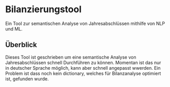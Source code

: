 # Bilanzierungstool
Ein Tool zur semantischen Analyse von Jahresabschlüssen mithilfe von NLP und ML.

## Überblick

Dieses Tool ist geschrieben um eine semantische Analyse von Jahresabschlüssen schnell Durchführen zu können. Momentan ist das nur in deutscher Sprache möglich, kann aber schnell angepasst wwerden.
Ein Problem ist dass noch kein dictionary, welches für Bilanzanalyse optimiert ist, gefunden wurde.
